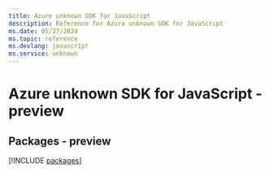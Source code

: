 ```yaml
---
title: Azure unknown SDK for JavaScript
description: Reference for Azure unknown SDK for JavaScript
ms.date: 05/27/2024
ms.topic: reference
ms.devlang: javascript
ms.service: unknown
---
```

# Azure unknown SDK for JavaScript - preview
## Packages - preview
[!INCLUDE [packages](unknown-index.md)]